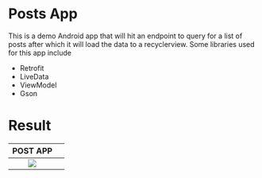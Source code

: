 # Posts App
This is a demo Android app that will hit an endpoint to query for a list of posts after which it will load the data to a recyclerview.
Some libraries used for this app include

* Retrofit
* LiveData
* ViewModel
* Gson

# Result

|                                           POST APP                                                       |    |
|:--------------------------------------------------------------------------------------------------------:|:---|
| ![](https://user-images.githubusercontent.com/8895134/88892833-1d5ae680-d24e-11ea-8a6f-8b87abd5cfff.png) |    |
